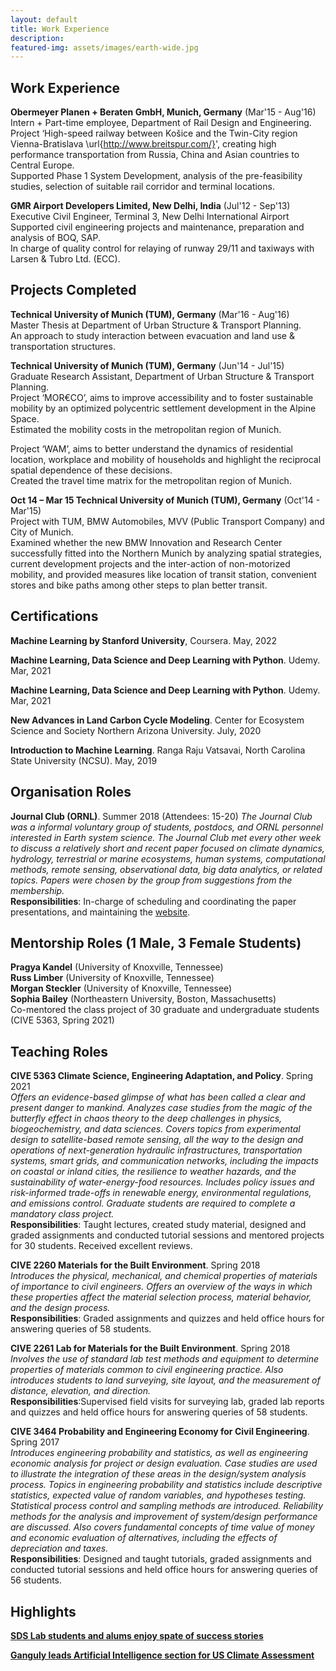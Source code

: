 ```yaml
---
layout: default
title: Work Experience 
description: 
featured-img: assets/images/earth-wide.jpg
---
```


<!---
For Publications and Presentations : [Click Here!](https://sharma-bharat.github.io/publications.html)
-->

## Work Experience

**Obermeyer Planen + Beraten GmbH, Munich, Germany** (Mar'15 - Aug'16) <br>
Intern + Part-time employee, Department of Rail Design and Engineering. <br>
Project ‘High-speed railway between Košice and the Twin-City region Vienna-Bratislava \url{http://www.breitspur.com/}', creating high performance transportation from Russia, China and Asian countries to Central Europe. <br>
Supported Phase 1 System Development, analysis of the pre-feasibility studies, selection of suitable rail corridor and terminal locations.

**GMR Airport Developers Limited, New Delhi, India** (Jul'12 - Sep'13) <br>
Executive Civil Engineer, Terminal 3, New Delhi International Airport <br>
Supported civil engineering projects and maintenance, preparation and analysis of BOQ, SAP. <br>
In charge of quality control for relaying of runway 29/11 and taxiways with Larsen & Tubro Ltd. (ECC).


## Projects Completed

**Technical University of Munich (TUM), Germany** (Mar'16 - Aug'16)  <br>
Master Thesis at Department of Urban Structure & Transport Planning. <br>
An approach to study interaction between evacuation and land use & transportation structures.

**Technical University of Munich (TUM), Germany** (Jun'14 - Jul'15) <br>
Graduate Research Assistant, Department of Urban Structure & Transport Planning. <br>
Project ‘MOR€CO’, aims to improve accessibility and to foster sustainable mobility by an optimized polycentric settlement development in the Alpine Space. <br>
Estimated the mobility costs in the metropolitan region of Munich.<br>

Project ‘WAM’, aims to better understand the dynamics of residential location, workplace and mobility of households and highlight the reciprocal spatial dependence of these decisions. <br>
Created the travel time matrix for the metropolitan region of Munich.

**Oct 14 – Mar 15	Technical University of Munich (TUM), Germany** (Oct'14 - Mar'15) <br>
Project with TUM, BMW Automobiles, MVV (Public Transport Company) and City of Munich. <br>
Examined whether the new BMW Innovation and Research Center successfully fitted into the Northern Munich by analyzing spatial strategies, current development projects and the inter-action of non-motorized mobility, and provided measures like location of transit station, convenient stores and bike paths among other steps to plan better transit.


## Certifications

**Machine Learning by Stanford University**, 
Coursera. May, 2022 

**Machine Learning, Data Science and Deep Learning with Python**. 
Udemy. Mar, 2021

**Machine Learning, Data Science and Deep Learning with Python**. 
Udemy. Mar, 2021

**New Advances in Land Carbon Cycle Modeling**. 
Center for Ecosystem Science and Society Northern Arizona University. July, 2020

**Introduction to Machine Learning**. 
Ranga Raju Vatsavai, North Carolina State University (NCSU). May, 2019

## Organisation Roles

**Journal Club (ORNL)**. Summer 2018 (Attendees: 15-20)
*The Journal Club was a informal voluntary group of students, postdocs, and ORNL personnel interested in Earth system science. The Journal Club met every other week to discuss a relatively short and recent paper focused on climate dynamics, hydrology, terrestrial or marine ecosystems, human systems, computational methods, remote sensing, observational data, big data analytics, or related topics. Papers were chosen by the group from suggestions from the membership.* <br>
**Responsibilities**: In-charge of scheduling and coordinating the paper presentations, and maintaining the [website](https://www.climatemodeling.org/~bharat/journal_club.html).

## Mentorship Roles (1 Male, 3 Female Students)

**Pragya Kandel** (University of Knoxville, Tennessee) <br>
**Russ Limber** (University of Knoxville, Tennessee) <br>
**Morgan Steckler** (University of Knoxville, Tennessee) <br>
**Sophia Bailey** (Northeastern University, Boston, Massachusetts) <br>
Co-mentored the class project of 30 graduate and undergraduate students (CIVE 5363, Spring 2021) <br>

## Teaching Roles

**CIVE 5363 Climate Science, Engineering Adaptation, and Policy**. Spring 2021 <br>
*Offers an evidence-based glimpse of what has been called a clear and present danger to mankind. Analyzes case studies from the magic of the butterfly effect in chaos theory to the deep challenges in physics, biogeochemistry, and data sciences. Covers topics from experimental design to satellite-based remote sensing, all the way to the design and operations of next-generation hydraulic infrastructures, transportation systems, smart grids, and communication networks, including the impacts on coastal or inland cities, the resilience to weather hazards, and the sustainability of water-energy-food resources. Includes policy issues and risk-informed trade-offs in renewable energy, environmental regulations, and emissions control. Graduate students are required to complete a mandatory class project.* <br>
**Responsibilities**: Taught lectures, created study material, designed and graded assignments and conducted tutorial sessions and mentored projects for 30 students. Received excellent reviews.

**CIVE 2260 Materials for the Built Environment**. Spring 2018 <br>
*Introduces the physical, mechanical, and chemical properties of materials of importance to civil engineers. Offers an overview of the ways in which these properties affect the material selection process, material behavior, and the design process.* <br>
**Responsibilities**: Graded assignments and quizzes and held office hours for answering queries of 58 students.

**CIVE 2261 Lab for Materials for the Built Environment**. Spring 2018 <br>
*Involves the use of standard lab test methods and equipment to determine properties of materials common to civil engineering practice. Also introduces students to land surveying, site layout, and the measurement of distance, elevation, and direction.* <br>
**Responsibilities**:Supervised field visits for surveying lab, graded lab reports and quizzes and held office hours for answering queries of 58 students.

**CIVE 3464 Probability and Engineering Economy for Civil Engineering**. Spring 2017 <br>
*Introduces engineering probability and statistics, as well as engineering economic analysis for project or design evaluation. Case studies are used to illustrate the integration of these areas in the design/system analysis process. Topics in engineering probability and statistics include descriptive statistics, expected value of random variables, and hypotheses testing. Statistical process control and sampling methods are introduced. Reliability methods for the analysis and improvement of system/design performance are discussed. Also covers fundamental concepts of time value of money and economic evaluation of alternatives, including the effects of depreciation and taxes.* <br>
**Responsibilities**: Designed and taught tutorials, graded assignments and conducted tutorial sessions and held office hours for answering queries of 56 students.



## Highlights

[**SDS Lab students and alums enjoy spate of success stories**](https://coe.northeastern.edu/news/sds-lab-students-and-alums-enjoy-spate-of-success-stories/)

[**Ganguly leads Artificial Intelligence section for US Climate Assessment**](https://coe.northeastern.edu/news/ganguly-leads-artificial-intelligence-section-for-us-climate-assessment/)